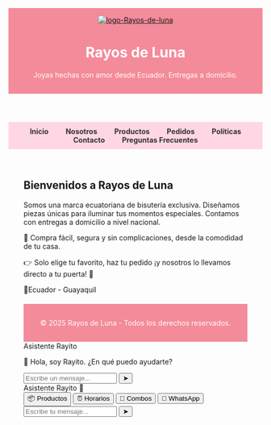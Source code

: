 <html lang="es">
<head>
  <meta charset="UTF-8">
  <meta name="viewport" content="width=device-width, initial-scale=1.0">
  <title>Rayos de Luna | Bisutería</title>
  <style>
 
  body { font-family: Arial, sans-serif; margin: 0; padding: 0; }
    header { background: #f48b9a; padding: 15px; text-align: center; color: white; }
    nav { background: #ffd6e4; padding: 10px; text-align: center; }
    nav a { margin: 0 15px; text-decoration: none; color: #333; font-weight: bold; }
    section { padding: 30px; display: none; }
    section.active { display: block; }
    .producto { border: 1px solid #ccc; padding: 15px; margin: 10px; border-radius: 8px; }
    .boton { background: #f48b9a; color: white; padding: 10px; border: none; border-radius: 5px; cursor: pointer; }
    .formulario input, .formulario select { display: block; margin: 10px 0; padding: 8px; width: 100%; }
    footer { background: #f48b9a; color: white; text-align: center; padding: 15px; margin-top: 20px; }
    #rayito { position: fixed; bottom: 20px; right: 20px; background: #ffd6e4; border-radius: 50%; padding: 15px; cursor: pointer; box-shadow: 0 4px 6px rgba(0,0,0,0.2); }
    #rayitoMenu { display: none; position: fixed; bottom: 80px; right: 20px; background: white; border: 1px solid #ccc; border-radius: 10px; padding: 15px; width: 220px; }
    #rayitoMenu p { margin: 8px 0; cursor: pointer; color: #f48b9a; }
  </style>
</head>
<body>

  <header>
    <a href="https://imgbb.com/"><img src="https://i.ibb.co/dJmSGh63/logo-Rayos-de-luna.png" alt="logo-Rayos-de-luna" border="0"></a>
    <h1> Rayos de Luna </h1>
    <p>Joyas hechas con amor desde Ecuador. Entregas a domicilio.</p>
  </header>

  <nav>
    <a href="#" onclick="mostrar('inicio')">Inicio</a>
    <a href="#" onclick="mostrar('nosotros')">Nosotros</a>
    <a href="#" onclick="mostrar('productos')">Productos</a>
    <a href="#" onclick="mostrar('pedidos')">Pedidos</a>
    <a href="#" onclick="mostrar('politicas')">Políticas</a>
    <a href="#" onclick="mostrar('contacto')">Contacto</a>
    <a href="#" onclick="mostrar('faq')">Preguntas Frecuentes</a>
  </nav>

  <!-- INICIO -->
  <section id="inicio" class="active">
    <h2>Bienvenidos a Rayos de Luna</h2>
    <p>Somos una marca ecuatoriana de bisutería exclusiva. Diseñamos piezas únicas para iluminar tus momentos especiales. Contamos con entregas a domicilio a nivel nacional.</p>
    <p>💖 Compra fácil, segura y sin complicaciones, desde la comodidad de tu casa.</p>
    <p>👉 Solo elige tu favorito, haz tu pedido ¡y nosotros lo llevamos directo a tu puerta! 🚚
    <p>📍Ecuador - Guayaquil</p>

  

  <!-- NOSOTROS -->
  <section id="nosotros">
    <h2>¿Quiénes Somos?</h2>
     <p>En Rayos de Luna somos marca d bisutería apasionada por crear puezas únicasque reflejan elegancia, estilo y personalidad. Cada una de nuestras piezas está diseñada pensando en ti, para que puedas  expresar tú esencia en cada momento especial. Nos caraterizamos por combinar calidad, creatividad y atención personalizada, ofrecemos no solo un producto, sino experiencias que ilumina tu día a día. Nuestra mision es  es acercarte a piezas que enamoran y te hagan sentir especial en cada ocación.</p>
    <h3>Misión</h3>
    <p>Brindar piezas únicas y elegantes que realzan la belleza y personalidad de cada cliente, ofreciendo una experiencia de compra segura, accesible y cercana, con atención personalizada que genera confianza y satisfacción.</p>
    <h3>Visión</h3>
    <p>Convertirnos en la marca de bisutería online preferida a nivel nacional, reconocida por la calidad de nuestros productos, la creatividad de nuestros diseños y la conexión emocional con nuestros clientes, inspirando momentos especiales y memorables.</p>
    <h3>Valores</h3>
    <ul>
      <li>Calidad:Nos comprometemos a ofrecer productos duraderos y bien elaborados.</li>
      <li>Creatividad: Cada pieza refleja originalidad y estilo.</li>
      <li>Confianza: Atención cercana y honesta en cada compra.</li>
      <li>Pasión: Amamos lo que hacemos y transmitimos esa pasión en nuestros productos.</li>
      <li>innovación: Buscamos siempre mejorar y sorprender a nuestros clientes con nuevas tendencias.</li>
    </ul>
  </section>

  <!-- PRODUCTOS -->
  <section id="productos">
    <h2>Nuestros Productos</h2>
    <div class="producto"> 
      <h3>Combo Estrella ⭐</h3>
      <p>Incluye: un par de argollas</p>
      <p>Precio: $10</p>
      <button class="boton" onclick="mostrar('pedidos')">Comprar</button>
    </div>
    <div class="producto">
      <h3>Combo Doble Estrella ⭐⭐</h3>
      <p>Incluye: un par de argollas + una pulsera</p>
      <p>Precio: $15</p>
      <button class="boton" onclick="mostrar('pedidos')">Comprar</button>
    </div>
    <div class="producto">
      <h3>Combo Estelar 🌟</h3>
      <p>Incluye: un juego de pulseras</p>
      <p>Precio: $13</p>
      <button class="boton" onclick="mostrar('pedidos')">Comprar</button>
    </div>
    <div class="producto">
      <h3>Colección Aura ✨</h3>
      <p>Incluye: un par de argollas únicas</p>
      <p>Precio: $10</p>
      <button class="boton" onclick="mostrar('pedidos')">Comprar</button>
    </div>
  </section>

  <!-- PEDIDOS -->
  <section id="pedidos">
    <h2>Formulario de Pedido</h2>
    <form class="formulario" onsubmit="procesarPedido(event)">
      <label>Nombre Completo:</label>
      <input type="text" required>
      <label>Correo:</label>
      <input type="email" required>
      <label>Producto:</label>
      <select id="producto" onchange="actualizarTotal()">
        <option value="15">Combo Estrella - $10</option>
        <option value="25">Combo Doble Estrella - $15</option>
        <option value="20">Combo Estelar - $13</option>
        <option value="18">Colección Aura - $10</option>
      </select>
      <label>Cantidad:</label>
      <input type="number" id="cantidad" value="1" min="1" onchange="actualizarTotal()">
      <p><strong>Total: $<span id="total">15</span></strong></p>
      <label>Método de Pago:</label>
      <select required>
        <option>Transferencia</option>
        <option>Efectivo</option>
      </select>
      <button class="boton" type="submit">Generar Pedido</button>
    </form>
    <h3>Estado del Pedido</h3>
    <ul>
      <li>Por aprobar</li>
      <li>Por preparar</li>
      <li>Por enviar</li>
      <li>En tránsito</li>
      <li>Entregado</li>
      <li>Anulado</li>
    </ul>
  </section>

  <!-- POLÍTICAS -->
  <section id="politicas">
    <h2>Políticas</h2>
    <h3>Privacidad</h3>
    <p>Cuidamos tu información personal con total responsabilidad. Los datos se usan solo para procesar pedidos y promociones.</p>
    <h3>Pedidos y Compras</h3>
    <p>Todos los pedidos se confirman por WhatsApp. Métodos de pago: transferencia o efectivo. Tiempo de entrega: 3 días hábiles.</p>
    <h3>Devoluciones y Cambios</h3>
    <p>Aceptamos devoluciones solo por defectos de fabricación, hasta 48h después de la entrega.</p>
  </section>

  <!-- CONTACTO -->
  <section id="contacto">
    <h2>Contacto</h2>
    <p>📧 Correo: rayo_de_luna_13@hotmail.com</p>
    <p>📱 Instagram & Facebook: @Rayos_de_luna_13</p>
    <p>🕒 Horario de atención: Lun-Vie 9AM - 4PM</p>
  </section>

  <!-- FAQ -->
  <section id="faq">
    <h2>Preguntas Frecuentes</h2>
    <p><strong>¿Cuáles son los combos?</strong> Combo Estrella, Doble Estrella, Estelar y la colección Aura.</p>
    <p><strong>¿Cómo puedo pagar?</strong> Transferencia o efectivo.</p>
    <p><strong>¿Horario de atención?</strong> Lun-Vie 9AM - 4PM</p>
  </section>

  <footer>
    <p>&copy; 2025 Rayos de Luna - Todos los derechos reservados.</p>
  </footer>

  <!-- Asistente Virtual Rayito -->
  <!-- Caja de chat -->
  <div class="chat-box" id="chatBox">
    <div class="chat-header">Asistente Rayito</div>
    <div class="chat-messages" id="chatMessages">
      <p class="msg-bot">👋 Hola, soy Rayito. ¿En qué puedo ayudarte?</p>
    </div>
    <div class="chat-input">
      <input type="text" id="userInput" placeholder="Escribe un mensaje...">
      <button onclick="sendMessage()">➤</button>
    </div>
  </div>
<!-- Caja de chat -->
<div id="chatBox">
  <div id="chatHeader">Asistente Rayito 🌙</div>
  <div id="chatMessages"></div>
  
  <div id="chatOptions">
    <button onclick="sendOption('Ver productos')">📦 Productos</button>
    <button onclick="sendOption('Horarios de atención')">⏰ Horarios</button>
    <button onclick="sendOption('Combos')">🎁 Combos</button>
    <button onclick="sendOption('Hablar por WhatsApp')">📲 WhatsApp</button>
  </div>

  <div id="chatInput">
    <input type="text" id="userInput" placeholder="Escribe tu mensaje...">
    <button onclick="sendMessage()">➤</button>
  </div>
</div>

  <script>
    function mostrar(id) {
      document.querySelectorAll('section').forEach(sec => sec.classList.remove('active'));
      document.getElementById(id).classList.add('active');
    }

    function actualizarTotal() {
      let precio = parseFloat(document.getElementById('producto').value);
      let cantidad = parseInt(document.getElementById('cantidad').value);
      document.getElementById('total').innerText = precio * cantidad;
    }

    function procesarPedido(e) {
      e.preventDefault();
      alert("✅ Pedido generado con éxito. Te confirmaremos por WhatsApp.");
    }

    document.getElementById('rayito').addEventListener('click', () => {
      let menu = document.getElementById('rayitoMenu');
      menu.style.display = menu.style.display === "block" ? "none" : "block";
    });
  </script>

</body>
</html>

